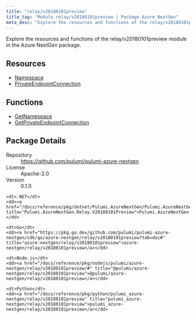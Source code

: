 ```yaml
---
title: "relay/v20180101preview"
title_tag: "Module relay/v20180101preview | Package Azure NextGen"
meta_desc: "Explore the resources and functions of the relay/v20180101preview module in the Azure NextGen package."
---
```


<!-- WARNING: this file was generated by Pulumi Docs Generator. -->
<!-- Do not edit by hand unless you're certain you know what you are doing! -->

Explore the resources and functions of the relay/v20180101preview module in the Azure NextGen package.

<h2 id="resources">Resources</h2>
<ul class="api">
    <li><a href="namespace" title="Namespace"><span class="symbol resource"></span>Namespace</a></li>
    <li><a href="privateendpointconnection" title="PrivateEndpointConnection"><span class="symbol resource"></span>PrivateEndpointConnection</a></li>
</ul>

<h2 id="functions">Functions</h2>
<ul class="api">
    <li><a href="getnamespace" title="GetNamespace"><span class="symbol function"></span>GetNamespace</a></li>
    <li><a href="getprivateendpointconnection" title="GetPrivateEndpointConnection"><span class="symbol function"></span>GetPrivateEndpointConnection</a></li>
</ul>

<h2 id="package-details">Package Details</h2>
<dl class="package-details">
	<dt>Repository</dt>
	<dd><a href="https://github.com/pulumi/pulumi-azure-nextgen">https://github.com/pulumi/pulumi-azure-nextgen</a></dd>
	<dt>License</dt>
	<dd>Apache-2.0</dd>
	<dt>Version</dt>
	<dd>0.1.0</dd>
</dl>



<dl class="tabular">

    <dt>.NET</dt>
    <dd><a href="/docs/reference/pkg/dotnet/Pulumi.AzureNextGen/Pulumi.AzureNextGen.Relay.V20180101Preview.html" title="Pulumi.AzureNextGen.Relay.V20180101Preview">Pulumi.AzureNextGen.Relay.V20180101Preview</a></dd>

    <dt>Go</dt>
    <dd><a href="https://pkg.go.dev/github.com/pulumi/pulumi-azure-nextgen/sdk/go/azure-nextgen/relay/v20180101preview?tab=doc#" title="azure-nextgen/relay/v20180101preview">azure-nextgen/relay/v20180101preview</a></dd>

    <dt>Node.js</dt>
    <dd><a href="/docs/reference/pkg/nodejs/pulumi/azure-nextgen/relay/v20180101preview/#" title="@pulumi/azure-nextgen/relay/v20180101preview">@pulumi/azure-nextgen/relay/v20180101preview</a></dd>

    <dt>Python</dt>
    <dd><a href="/docs/reference/pkg/python/pulumi_azure-nextgen/relay/v20180101preview" title="pulumi_azure-nextgen/relay/v20180101preview">pulumi_azure-nextgen/relay/v20180101preview</a></dd>

</dl>

